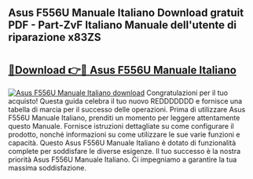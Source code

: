## Asus F556U Manuale Italiano Download gratuit PDF - Part-ZvF Italiano Manuale dell'utente di riparazione x83ZS

# <h2><a href="http://dfcn42.blite.top/?on=Asus+F556U+Manuale+Italiano">🔗Download 👉🔴 Asus F556U Manuale Italiano</a></h2>

[![Asus F556U Manuale Italiano download](https://i.imgur.com/lujVjoI.png)](http://dfcn42.blite.top/?on=Asus+F556U+Manuale+Italiano)
Congratulazioni per il tuo acquisto! Questa guida celebra il tuo nuovo REDDDDDDD e fornisce una tabella di marcia per il successo delle operazioni. Prima di utilizzare Asus F556U Manuale Italiano, prenditi un momento per leggere attentamente questo Manuale. Fornisce istruzioni dettagliate su come configurare il prodotto, nonché informazioni su come utilizzare le sue varie funzioni e capacità. Questo Asus F556U Manuale Italiano è dotato di funzionalità complete per soddisfare le diverse esigenze. Il tuo successo è la nostra priorità Asus F556U Manuale Italiano. Ci impegniamo a garantire la tua massima soddisfazione.
